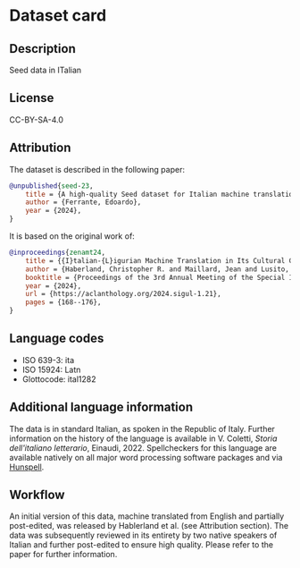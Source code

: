 # Dataset card

## Description

Seed data in ITalian

## License

CC-BY-SA-4.0

## Attribution

The dataset is described in the following paper:
```bibtex
@unpublished{seed-23,
    title = {A high-quality Seed dataset for Italian machine translation},
    author = {Ferrante, Edoardo},
    year = {2024},
}
```

It is based on the original work of:
```bibtex
@inproceedings{zenamt24,
    title = {{I}talian-{L}igurian Machine Translation in Its Cultural Context},
    author = {Haberland, Christopher R. and Maillard, Jean and Lusito, Stefano},
    booktitle = {Proceedings of the 3rd Annual Meeting of the Special Interest Group on Under-resourced Languages @ {LREC}-{COLING} 2024},
    year = {2024},
    url = {https://aclanthology.org/2024.sigul-1.21},
    pages = {168--176},
}
```

## Language codes

* ISO 639-3: ita
* ISO 15924: Latn
* Glottocode: ital1282

## Additional language information

The data is in standard Italian, as spoken in the Republic of Italy. Further information on the history of the language is available in V. Coletti, _Storia dell'italiano letterario_, Einaudi, 2022. Spellcheckers for this language are available natively on all major word processing software packages and via [Hunspell](https://hunspell.github.io).

## Workflow

An initial version of this data, machine translated from English and partially post-edited, was released by Hablerland et al. (see Attribution section). The data was subsequently reviewed in its entirety by two native speakers of Italian and further post-edited to ensure high quality. Please refer to the paper for further information.
